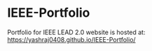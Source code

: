 # IEEE-Portfolio
Portfolio for IEEE LEAD 2.0
website is hosted at: https://yashraj0408.github.io/IEEE-Portfolio/
